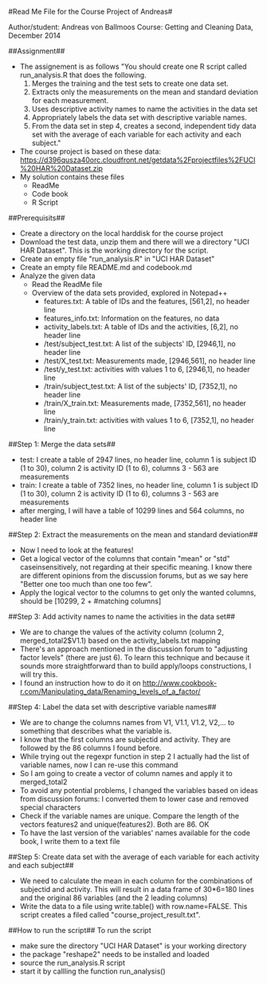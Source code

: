 #Read Me File for the Course Project of Andreas#

Author/student: Andreas von Ballmoos
Course: Getting and Cleaning Data, December 2014

##Assignment##
- The assignement is as follows
	"You should create one R script called run_analysis.R that does the following. 
    1. Merges the training and the test sets to create one data set.
    2. Extracts only the measurements on the mean and standard deviation for each measurement. 
    3. Uses descriptive activity names to name the activities in the data set
    4. Appropriately labels the data set with descriptive variable names. 
    5. From the data set in step 4, creates a second, independent tidy data set with the average of each variable for each activity and each subject."
- The course project is based on these data: https://d396qusza40orc.cloudfront.net/getdata%2Fprojectfiles%2FUCI%20HAR%20Dataset.zip 
- My solution contains these files
	- ReadMe
	- Code book
	- R Script

##Prerequisits##
- Create a directory on the local harddisk for the course project
- Download the test data, unzip them and there will we a directory "UCI HAR Dataset". This is the working directory for the script.
- Create an empty file "run_analysis.R" in "UCI HAR Dataset" 
- Create an empty file README.md and codebook.md
- Analyze the given data
	- Read the ReadMe file
	- Overview of the data sets provided, explored in Notepad++
		- features.txt: A table of IDs and the features, [561,2], no header line
		- features_info.txt: Information on the features, no data 
		- activity_labels.txt: A table of IDs and the activities, [6,2], no header line
		- /test/subject_test.txt: A list of the subjects' ID, [2946,1], no header line
		- /test/X_test.txt: Measurements made, [2946,561], no header line
		- /test/y_test.txt: activities with values 1 to 6,  [2946,1], no header line
		- /train/subject_test.txt: A list of the subjects' ID, [7352,1], no header line
		- /train/X_train.txt: Measurements made, [7352,561], no header line
		- /train/y_train.txt: activities with values 1 to 6,  [7352,1], no header line
		
##Step 1: Merge the data sets##
- test: I create a table of 2947 lines, no header line, column 1 is subject ID (1 to 30), column 2 is activity ID (1 to 6), columns 3 - 563 are measurements
- train: I create a table of 7352 lines, no header line, column 1 is subject ID (1 to 30), column 2 is activity ID (1 to 6), columns 3 - 563 are measurements
- after merging, I will have a table of 10299 lines and 564 columns, no header line
	
##Step 2: Extract the measurements on the mean and standard deviation##
- Now I need to look at the features!
- Get a logical vector of the columns that contain "mean" or "std" caseinsensitively, not regarding at their specific meaning. I know there are different opinions from the discussion forums, but as we say here "Better one too much than one too few".
- Apply the logical vector to the columns to get only the wanted columns, should be [10299, 2 + #matching columns]
	
##Step 3: Add activity names to name the activities in the data set##
- We are to change the values of the activity column (column 2, merged_total2$V1.1) based on the activity_labels.txt mapping
- There's an approach mentioned in the discussion forum to "adjusting factor levels" (there are just 6). To learn this technique and because it sounds more straightforward than to build apply/loops constructions, I will try this.
- I found an instruction how to do it on http://www.cookbook-r.com/Manipulating_data/Renaming_levels_of_a_factor/
	
##Step 4: Label the data set with descriptive variable names##
- We are to change the columns names from V1, V1.1, V1.2, V2,... to something that describes what the variable is.
- I know that the first columns are subjectid and activity. They are followed by the 86 columns I found before.
- While trying out the regexpr function in step 2 I actually had the list of variable names, now I can re-use this command
- So I am going to create a vector of column names and apply it to merged_total2
- To avoid any potential problems, I changed the variables based on ideas from discussion forums: I converted them to lower case and removed special characters
- Check if the variable names are unique. Compare the length of the vectors features2 and unique(features2). Both are 86. OK
- To have the last version of the variables' names available for the code book, I write them to a text file

##Step 5: Create data set with the average of each variable for each activity and each subject##
- We need to calculate the mean in each column for the combinations of subjectid and activity. This will result in a data frame of 30*6=180 lines and the original 86 variables (and the 2 leading columns)
- Write the data to a file using write.table() with row.name=FALSE. This script creates a filed called "course_project_result.txt".

##How to run the script##
To run the script
- make sure the directory "UCI HAR Dataset" is your working directory
- the package "reshape2" needs to be installed and loaded
- source the run_analysis.R script
- start it by callling the function run_analysis()
	
